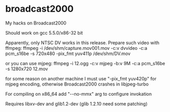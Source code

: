# broadcast2000
My hacks on Broadcast2000

Should work on gcc 5.5.0/x86-32 bit

Apparently, only NTSC DV works in this release.
Prepare such video with ffmpeg:
ffmpeg -i /dev/shm/capture.mov001.mov -c:v dvvideo -c:a pcm_s16be -s 720x480 -pix_fmt yuv411p /dev/shm/DV.mov
 
 or you can use mjpeg:
 ffmpeg -i 12.ogg -c:v mjpeg -b:v 9M -c:a pcm_s16be -s 1280x720 12.mov
 
for some reason on another machine I must use "-pix_fmt yuv420p" for mjpeg encoding, 
otherwise Broadcast2000 crashes in libjpeg-turbo

For compiling on x86_64 add "--no-mmx" arg to configure invokation

Requires libxv-dev and glib1.2-dev (glib 1.2.10 need some patching)


